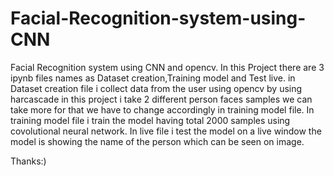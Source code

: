 # Facial-Recognition-system-using-CNN
Facial Recognition system using CNN and opencv.
In this Project there are 3 ipynb files names as Dataset creation,Training model and Test live.
in Dataset creation file i collect data from the user using opencv by using harcascade in this project i take 2 different person faces samples we can take more for that we have to 
change accordingly in training model file.
In training model file i train the model having total 2000 samples using covolutional neural network.
In live file i test the model on a live window the model is showing the name of the person which can be seen on image.

Thanks:)
